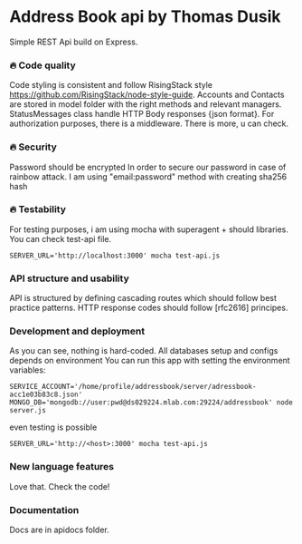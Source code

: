 # Address Book api by Thomas Dusik
Simple REST Api build on Express.

### 🔥 Code quality

Code styling is consistent and follow RisingStack style https://github.com/RisingStack/node-style-guide.
Accounts and Contacts are stored in model folder with the right methods and relevant managers.
StatusMessages class handle HTTP Body responses {json format}.
For authorization purposes, there is a middleware.
There is more, u can check.

### 🔥 Security

Password should be encrypted
In order to secure our password in case of rainbow attack.
I am using "email:password" method with creating sha256 hash 

### 🔥 Testability

For testing purposes, i am using mocha with superagent + should libraries.
You can check test-api file.
```
SERVER_URL='http://localhost:3000' mocha test-api.js 
```

### API structure and usability

API is structured by defining cascading routes which should follow best practice patterns.
HTTP response codes should follow [rfc2616] principes.

### Development and deployment

As you can see, nothing is hard-coded.
All databases setup and configs depends on environment
You can run this app with setting the environment variables:
```
SERVICE_ACCOUNT='/home/profile/addressbook/server/adressbook-acc1e03b83c8.json' MONGO_DB='mongodb://user:pwd@ds029224.mlab.com:29224/addressbook' node server.js
```
even testing is possible
```
SERVER_URL='http://<host>:3000' mocha test-api.js
```

### New language features
Love that.
Check the code!

### Documentation

Docs are in apidocs folder.
